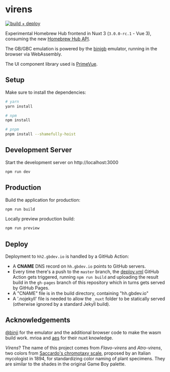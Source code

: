 # virens

[![build + deploy](https://github.com/gbdev/virens/actions/workflows/deploy.yml/badge.svg)](https://github.com/gbdev/virens/actions/workflows/deploy.yml)

Experimental Homebrew Hub frontend in Nuxt 3 (`3.0.0-rc.1` - Vue 3), consuming the new [Homebrew Hub API](https://github.com/gbdev/homebrewhub/).

The GB/GBC emulation is powered by the [binjgb](https://github.com/binji/binjgb) emulator, running in the browser via WebAssembly.

The UI component library used is [PrimeVue](https://www.primefaces.org/primevue).

## Setup

Make sure to install the dependencies:

```bash
# yarn
yarn install

# npm
npm install

# pnpm
pnpm install --shamefully-hoist
```

## Development Server

Start the development server on http://localhost:3000

```bash
npm run dev
```

## Production

Build the application for production:

```bash
npm run build
```

Locally preview production build:

```bash
npm run preview
```

## Deploy

Deployment to `hh2.gbdev.io` is handled by a GitHub Action:

- A **CNAME** DNS record on `hh.gbdev.io` points to GitHub servers.
- Every time there's a push to the `master` branch, the [deploy.yml](https://github.com/gbdev/virens/blob/master/.github/workflows/deploy.yml) GitHub Action gets triggered, running `npm run build` and uploading the result build in the `gh-pages` branch of this repository which in turns gets served by GitHub Pages.
- A "CNAME" file is in the build directory, containing "hh.gbdev.io"
- A '.nojekyll' file is needed to allow the `_nuxt` folder to be statically served (otherwise ignored by a standard Jekyll build).

## Acknowledgements

[@binji](https://github.com/binji/binjgb) for the emulator and the additional browser code to make the wasm build work. mrioa and [aes](https://github.com/aesdotjs) for their nuxt knowledge.

_Virens_? The name of this project comes from _Flavo-virens_ and _Atro-virens_, two colors from [Saccardo's chromotaxy scale](https://en.wikipedia.org/wiki/File:Saccardo%27s_chromotaxy_scale.jpg), proposed by an Italian mycologist in 1894, for standardizing color naming of plant specimens. They are similar to the shades in the original Game Boy palette.
